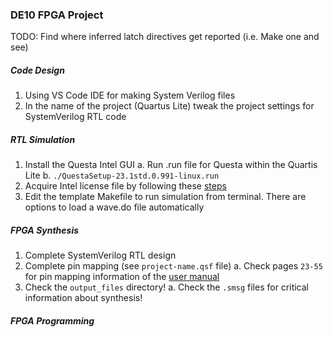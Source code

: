 ### DE10 FPGA Project

TODO: Find where inferred latch directives get reported (i.e. Make one and see)

##### Code Design
1. Using VS Code IDE for making System Verilog files
2. In the name of the project (Quartus Lite) tweak the project settings for SystemVerilog RTL code

##### RTL Simulation
1. Install the Questa Intel GUI
    a. Run .run file for Questa within the Quartis Lite
    b. `./QuestaSetup-23.1std.0.991-linux.run`
2. Acquire Intel license file by following these [steps](LICENSE.md)
3. Edit the template Makefile to run simulation from terminal. There are options to load a wave.do file automatically

##### FPGA Synthesis
1. Complete SystemVerilog RTL design
2. Complete pin mapping (see `project-name.qsf` file)
    a. Check pages `23-55` for pin mapping information of the [user manual](docs/de10-standard-manual.pdf)
3. Check the `output_files` directory!
    a. Check the `.smsg` files for critical information about synthesis!


##### FPGA Programming
